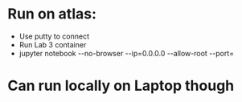 # Run on atlas:
* Use putty to connect
* Run Lab 3 container
* jupyter notebook --no-browser --ip=0.0.0.0 --allow-root --port=<port num>

# Can run locally on Laptop though
